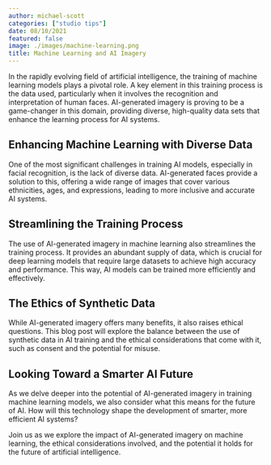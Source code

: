 ```yaml
---
author: michael-scott
categories: ["studio tips"]
date: 08/10/2021
featured: false
image: ./images/machine-learning.png
title: Machine Learning and AI Imagery
---
```


In the rapidly evolving field of artificial intelligence, the training of machine learning models plays a pivotal role. A key element in this training process is the data used, particularly when it involves the recognition and interpretation of human faces. AI-generated imagery is proving to be a game-changer in this domain, providing diverse, high-quality data sets that enhance the learning process for AI systems.

## Enhancing Machine Learning with Diverse Data

One of the most significant challenges in training AI models, especially in facial recognition, is the lack of diverse data. AI-generated faces provide a solution to this, offering a wide range of images that cover various ethnicities, ages, and expressions, leading to more inclusive and accurate AI systems.

## Streamlining the Training Process

The use of AI-generated imagery in machine learning also streamlines the training process. It provides an abundant supply of data, which is crucial for deep learning models that require large datasets to achieve high accuracy and performance. This way, AI models can be trained more efficiently and effectively.

## The Ethics of Synthetic Data

While AI-generated imagery offers many benefits, it also raises ethical questions. This blog post will explore the balance between the use of synthetic data in AI training and the ethical considerations that come with it, such as consent and the potential for misuse.

## Looking Toward a Smarter AI Future

As we delve deeper into the potential of AI-generated imagery in training machine learning models, we also consider what this means for the future of AI. How will this technology shape the development of smarter, more efficient AI systems?

Join us as we explore the impact of AI-generated imagery on machine learning, the ethical considerations involved, and the potential it holds for the future of artificial intelligence.
